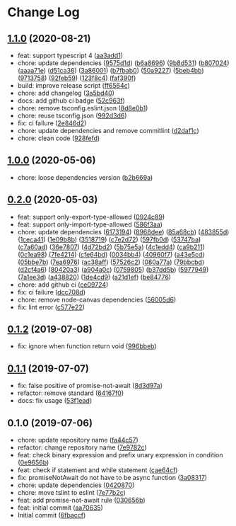 # Change Log

## [1.1.0](https://github.com/plantain-00/eslint-plugin-plantain/compare/v1.0.0...v1.1.0) (2020-08-21)
  
* feat: support typescript 4 ([aa3add1](https://github.com/plantain-00/eslint-plugin-plantain/commit/aa3add13df9aebdf042c84c8f5bbded45236a3c3))
* chore: update dependencies ([9575d1d](https://github.com/plantain-00/eslint-plugin-plantain/commit/9575d1d689581832c7132f40aed611014034c017)) ([b6a8696](https://github.com/plantain-00/eslint-plugin-plantain/commit/b6a8696bc8ad7138affb1577571c2207ec0b83b2)) ([9b8d531](https://github.com/plantain-00/eslint-plugin-plantain/commit/9b8d5313e026da77c9e6729d90112a1d5e26fecd)) ([b807024](https://github.com/plantain-00/eslint-plugin-plantain/commit/b80702425d444b6f48827728842d4ff0ccd92970)) ([aaaa71e](https://github.com/plantain-00/eslint-plugin-plantain/commit/aaaa71e8f7e5fc9af67c5001e1c0addac01f6e94)) ([d51ca36](https://github.com/plantain-00/eslint-plugin-plantain/commit/d51ca36a5f69058237f2b8bce647282c5602f2e0)) ([3a86001](https://github.com/plantain-00/eslint-plugin-plantain/commit/3a8600198d9a9c6de7f8982e3c20ecfd0cd9d36c)) ([b7fbab0](https://github.com/plantain-00/eslint-plugin-plantain/commit/b7fbab03b39d05fa7e3de94b1cb6494ccdf75379)) ([50a9227](https://github.com/plantain-00/eslint-plugin-plantain/commit/50a922748a14d525054aa42001bef9c9d487cc67)) ([5beb4bb](https://github.com/plantain-00/eslint-plugin-plantain/commit/5beb4bb67ea958c13f73707399160310c66d02ad)) ([9713758](https://github.com/plantain-00/eslint-plugin-plantain/commit/9713758094de51d4f2f337e51ef88ebfb2c19901)) ([92feb59](https://github.com/plantain-00/eslint-plugin-plantain/commit/92feb591599eb742ac508cdf35ea9390bf51151d)) ([123f8c4](https://github.com/plantain-00/eslint-plugin-plantain/commit/123f8c4a4a91c81b992b1d16f1cdf8991c8c4037)) ([faf390f](https://github.com/plantain-00/eslint-plugin-plantain/commit/faf390fcbd3019317c3fb41d590f8779975c7578))
* build: improve release script ([ff6564c](https://github.com/plantain-00/eslint-plugin-plantain/commit/ff6564c76ca3bb5f84ed9bf031cd0dbf671257a4))
* chore: add changelog ([3a5bd40](https://github.com/plantain-00/eslint-plugin-plantain/commit/3a5bd401a7ff888fe8512484be3aa91e5dafde67))
* docs: add github ci badge ([52c963f](https://github.com/plantain-00/eslint-plugin-plantain/commit/52c963f6cecec18b8d2a3e5ba975925e894a4d89))
* chore: remove tsconfig.eslint.json ([8d8e0b1](https://github.com/plantain-00/eslint-plugin-plantain/commit/8d8e0b1099b110cd590189c4c19f7390861b8b09))
* chore: reuse tsconfig.json ([992d3d6](https://github.com/plantain-00/eslint-plugin-plantain/commit/992d3d6948deaf31bdb87451daae0c6df8d7f5b8))
* fix: ci failure ([2e846d2](https://github.com/plantain-00/eslint-plugin-plantain/commit/2e846d221f93eb08cd06e9ec46adf219d4c0f929))
* chore: update dependencies and remove commitlint ([d2daf1c](https://github.com/plantain-00/eslint-plugin-plantain/commit/d2daf1c7df3c7640f774e6909569c8999bd6d169))
* chore: clean code ([928fefd](https://github.com/plantain-00/eslint-plugin-plantain/commit/928fefddffc30537255e94e4fdc02ccec40bd550))

## [1.0.0](https://github.com/plantain-00/eslint-plugin-plantain/compare/v0.2.0...v1.0.0) (2020-05-06)
  
* chore: loose dependencies version ([b2b669a](https://github.com/plantain-00/eslint-plugin-plantain/commit/b2b669a3244ca038bf00d06c47341e5499d77f89))

## [0.2.0](https://github.com/plantain-00/eslint-plugin-plantain/compare/v0.1.2...v0.2.0) (2020-05-03)
  
* feat: support only-export-type-allowed ([0924c89](https://github.com/plantain-00/eslint-plugin-plantain/commit/0924c8991eb38dd0690c70e04af91358a7a6d3e8))
* feat: support only-import-type-allowed ([586f3aa](https://github.com/plantain-00/eslint-plugin-plantain/commit/586f3aaa139bc0790b0b14584472d97827b51623))
* chore: update dependencies ([6173194](https://github.com/plantain-00/eslint-plugin-plantain/commit/6173194a96e05f90cbffd762b01233c303257707)) ([8968dee](https://github.com/plantain-00/eslint-plugin-plantain/commit/8968dee44c4cf76d2df5d0de0ef341447268d93f)) ([85a68cb](https://github.com/plantain-00/eslint-plugin-plantain/commit/85a68cbb6dcc5068b9ecfb862e7bcbc993f06467)) ([483855d](https://github.com/plantain-00/eslint-plugin-plantain/commit/483855d5a6299470e137d871e4b4323c5cf04fd1)) ([1ceca41](https://github.com/plantain-00/eslint-plugin-plantain/commit/1ceca414898d56c1a6d08d6aa8c14f2e993a72fa)) ([1e09b8b](https://github.com/plantain-00/eslint-plugin-plantain/commit/1e09b8b5c2f00abd0eea3872667fc38255f65984)) ([3518719](https://github.com/plantain-00/eslint-plugin-plantain/commit/3518719e351cda264b259c8a4ce310ccc9fc8615)) ([c7e2d72](https://github.com/plantain-00/eslint-plugin-plantain/commit/c7e2d72edbd5c1cbe9d93c32e23ca6a518eb6caa)) ([597fb0d](https://github.com/plantain-00/eslint-plugin-plantain/commit/597fb0d562e65c1b500154b1d5fb5a3fedd929a1)) ([53747ba](https://github.com/plantain-00/eslint-plugin-plantain/commit/53747ba7a025f727684181d5b2d1440451096bcc)) ([c7a60ad](https://github.com/plantain-00/eslint-plugin-plantain/commit/c7a60adca5ac31954cc80b6f3cf7103de1aea9bd)) ([36e7807](https://github.com/plantain-00/eslint-plugin-plantain/commit/36e780776372f00e4f5fa3f4a1e6c586dbb3583e)) ([4d72bd2](https://github.com/plantain-00/eslint-plugin-plantain/commit/4d72bd2916a3aeecb09e0e84a80053e76137d127)) ([5b75e5a](https://github.com/plantain-00/eslint-plugin-plantain/commit/5b75e5af2089adaeba56da0cac960e1600bb362b)) ([4c1edd4](https://github.com/plantain-00/eslint-plugin-plantain/commit/4c1edd4a078da8a85f7113e82e887c8fa6b268f4)) ([ca9b211](https://github.com/plantain-00/eslint-plugin-plantain/commit/ca9b211418319f614453daf91bbb251b90509da0)) ([0c1ea98](https://github.com/plantain-00/eslint-plugin-plantain/commit/0c1ea9847593a38993443805be9ade481b47b048)) ([7fe4214](https://github.com/plantain-00/eslint-plugin-plantain/commit/7fe421448b8f29066ed0300ad403232e5ab63b2f)) ([cfe64bd](https://github.com/plantain-00/eslint-plugin-plantain/commit/cfe64bda1fa00a690b3e61e38ba6b764368fc0f9)) ([0034bb4](https://github.com/plantain-00/eslint-plugin-plantain/commit/0034bb48e619164e60c4f3dd7449cda9fdcaeb5b)) ([40960f7](https://github.com/plantain-00/eslint-plugin-plantain/commit/40960f751ba85cb57c2397e40de90a91eeb36496)) ([a43e5cd](https://github.com/plantain-00/eslint-plugin-plantain/commit/a43e5cd0e7ee62031898c1c3feb94783e7230a5c)) ([05bbe7b](https://github.com/plantain-00/eslint-plugin-plantain/commit/05bbe7b376020cb8f24cffc9e0f1d563885756a6)) ([7ea6976](https://github.com/plantain-00/eslint-plugin-plantain/commit/7ea6976d1c4f6e13252197f9fa3720af0b68017a)) ([ac38aff](https://github.com/plantain-00/eslint-plugin-plantain/commit/ac38affc46ddbac703e7ca7476bdb9ca56c05eb1)) ([57526c2](https://github.com/plantain-00/eslint-plugin-plantain/commit/57526c28dbe80011c74a17ef22cf4838dbd93a06)) ([080a77a](https://github.com/plantain-00/eslint-plugin-plantain/commit/080a77a666ddc81e5e25bcdfb93aac8aa2debd7a)) ([79bbcbd](https://github.com/plantain-00/eslint-plugin-plantain/commit/79bbcbd7eb7ad2b46d54f949ee7b8a2bcb7670aa)) ([d2cf4a6](https://github.com/plantain-00/eslint-plugin-plantain/commit/d2cf4a66d01a5654f96f7f6d20ef5fb39cdfb8b2)) ([80420a3](https://github.com/plantain-00/eslint-plugin-plantain/commit/80420a3e333afeb964f85479d082d4c592e42b2d)) ([a904a0c](https://github.com/plantain-00/eslint-plugin-plantain/commit/a904a0c412680bef20e8b4212b6d2c92ff276480)) ([0759805](https://github.com/plantain-00/eslint-plugin-plantain/commit/07598053252fd8f73a292f2b78f5693f7d0c4f32)) ([b37dd5b](https://github.com/plantain-00/eslint-plugin-plantain/commit/b37dd5b009963962cc14d39eb46015f5fd9cefc2)) ([5977949](https://github.com/plantain-00/eslint-plugin-plantain/commit/5977949ae1a5a2a6130db636538ef72a873425c5)) ([7a1ee3d](https://github.com/plantain-00/eslint-plugin-plantain/commit/7a1ee3d20404bf88e80435be9ac300d1b7e3c08c)) ([a438820](https://github.com/plantain-00/eslint-plugin-plantain/commit/a43882064d2d55c7f02804483f1cfb7d3ca90156)) ([1de4cd9](https://github.com/plantain-00/eslint-plugin-plantain/commit/1de4cd9413e619a90be768dd65952392e0e82d98)) ([a21d1ef](https://github.com/plantain-00/eslint-plugin-plantain/commit/a21d1efab343d5cbee82463dfd79aecd46df0663)) ([be84776](https://github.com/plantain-00/eslint-plugin-plantain/commit/be84776dd49e789569002fc1f9c591eb6a5da339))
* chore: add github ci ([ce09724](https://github.com/plantain-00/eslint-plugin-plantain/commit/ce0972483a67acf0ac7ff51a4cd2c1bb2644e9fb))
* fix: ci failure ([dcc708d](https://github.com/plantain-00/eslint-plugin-plantain/commit/dcc708d529e127de4c28c81cc79979c33e5ad2dc))
* chore: remove node-canvas dependencies ([56005d6](https://github.com/plantain-00/eslint-plugin-plantain/commit/56005d6721a04b00a8ca5ce19426a96debd33eed))
* fix: lint error ([c577e22](https://github.com/plantain-00/eslint-plugin-plantain/commit/c577e2281ccffc53c5d1bfaf19320f1643a1bcc4))

## [0.1.2](https://github.com/plantain-00/eslint-plugin-plantain/compare/v0.1.1...v0.1.2) (2019-07-08)
  
* fix: ignore when function return void ([996bbeb](https://github.com/plantain-00/eslint-plugin-plantain/commit/996bbeb5bd4ebaf627b85b61be3d9ce064570c86))

## [0.1.1](https://github.com/plantain-00/eslint-plugin-plantain/compare/v0.1.0...v0.1.1) (2019-07-07)
  
* fix: false positive of promise-not-await ([8d3d97a](https://github.com/plantain-00/eslint-plugin-plantain/commit/8d3d97ad237d7348527dd7058561e6eecea294d6))
* refactor: remove standard ([64167f0](https://github.com/plantain-00/eslint-plugin-plantain/commit/64167f0a3593f3823ecbe6013659557253724fa1))
* docs: fix usage ([53f1ead](https://github.com/plantain-00/eslint-plugin-plantain/commit/53f1ead6b0ccd15ab18ec72eb714a7d79a3ce439))

## 0.1.0 (2019-07-06)
  
* chore: update repository name ([fa44c57](https://github.com/plantain-00/eslint-plugin-plantain/commit/fa44c570e1a1a23d5f949d1b1d84963744c1304e))
* refactor: change repository name ([7e9782c](https://github.com/plantain-00/eslint-plugin-plantain/commit/7e9782c983ea2185870566c85c789d3905f6e9c4))
* feat: check binary expression and prefix unary expression in condition ([0e9656b](https://github.com/plantain-00/eslint-plugin-plantain/commit/0e9656b608475bf5a20d39439f6db12d4542fd95))
* feat: check if statement and while statement ([cae64cf](https://github.com/plantain-00/eslint-plugin-plantain/commit/cae64cf8ee38e4f635208a0908370bdfd4a6b1ad))
* fix: promiseNotAwait do not have to be async function ([3a08317](https://github.com/plantain-00/eslint-plugin-plantain/commit/3a083172c9af7d1c88090ade3c83563beca0af35))
* chore: update dependencies ([0420870](https://github.com/plantain-00/eslint-plugin-plantain/commit/0420870019998dd6785b6b3561c5532691554371))
* chore: move tslint to eslint ([7e77b2c](https://github.com/plantain-00/eslint-plugin-plantain/commit/7e77b2c30e37555382e786288666caba0483cb7d))
* feat: add promise-not-await rule ([030656b](https://github.com/plantain-00/eslint-plugin-plantain/commit/030656b344719bb7c5e30f0ed4029e68e846e7ad))
* feat: initial commit ([aa70635](https://github.com/plantain-00/eslint-plugin-plantain/commit/aa70635298697d6be54509fecfff716fe49669a7))
* Initial commit ([6fbaccf](https://github.com/plantain-00/eslint-plugin-plantain/commit/6fbaccf429a1467f5d6079d554c5fa83f42b5ba9))
